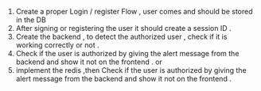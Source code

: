 1) Create a proper Login / register Flow  , user comes and should be stored in the DB 
2) After signing or registering the user it should create a session ID .
3) Create the backend , to detect the authorized user , check if it is working correctly or not . 
4) Check if the user is authorized by giving the alert message from the backend and show it not on the frontend . 
or 
4) implement the redis ,then  Check if the user is authorized by giving the alert message from the backend and show it not on the frontend . 
